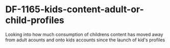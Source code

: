 # DF-1165-kids-content-adult-or-child-profiles
 Looking into how much consumption of childrens content has moved away from adult acounts and onto kids accounts since the launch of kid's profiles

